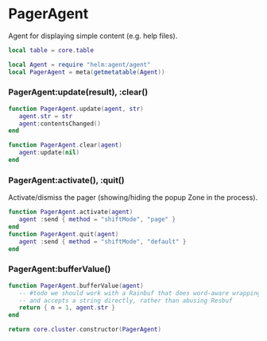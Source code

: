 # PagerAgent

Agent for displaying simple content \(e\.g\. help files\)\.

```lua
local table = core.table

local Agent = require "helm:agent/agent"
local PagerAgent = meta(getmetatable(Agent))
```


### PagerAgent:update\(result\), :clear\(\)

```lua
function PagerAgent.update(agent, str)
   agent.str = str
   agent:contentsChanged()
end

function PagerAgent.clear(agent)
   agent:update(nil)
end
```


### PagerAgent:activate\(\), :quit\(\)

Activate/dismiss the pager \(showing/hiding the popup Zone in the process\)\.

```lua
function PagerAgent.activate(agent)
   agent :send { method = "shiftMode", "page" }
end
function PagerAgent.quit(agent)
   agent :send { method = "shiftMode", "default" }
end
```


### PagerAgent:bufferValue\(\)

```lua
function PagerAgent.bufferValue(agent)
   -- #todo we should work with a Rainbuf that does word-aware wrapping
   -- and accepts a string directly, rather than abusing Resbuf
   return { n = 1, agent.str }
end
```


```lua
return core.cluster.constructor(PagerAgent)
```
